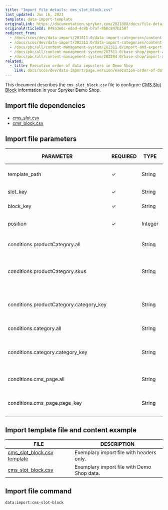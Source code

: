 ```yaml
---
title: "Import file details: cms_slot_block.csv"
last_updated: Jun 16, 2021
template: data-import-template
originalLink: https://documentation.spryker.com/2021080/docs/file-details-cms-slot-blockcsv
originalArticleId: 848a3e6c-edad-4c9b-b7af-0b0c847b258f
redirect_from:
  - /docs/scos/dev/data-import/201811.0/data-import-categories/content-management/file-details-cms-slot-block.csv.html
  - /docs/scos/dev/data-import/202311.0/data-import-categories/content-management/file-details-cms-slot-block.csv.html  
  - /docs/pbc/all/content-management-system/202311.0/import-and-export-data/file-details-cms-slot-block.csv.html  
  - /docs/pbc/all/content-management-system/202311.0/base-shop/import-and-export-data/file-details-cms-slot-block.csv.html  
  - /docs/pbc/all/content-management-system/202204.0/base-shop/import-and-export-data/import-file-details-cms-slot-block.csv.html
related:
  - title: Execution order of data importers in Demo Shop
    link: docs/scos/dev/data-import/page.version/execution-order-of-data-importers.html
---
```


This document describes the `cms_slot_block.csv` file to configure [CMS Slot Block](/docs/pbc/all/content-management-system/{{page.version}}/base-shop/cms-feature-overview/templates-and-slots-overview.html) information in your Spryker Demo Shop.

## Import file dependencies



* [cms_slot.csv](/docs/pbc/all/content-management-system/{{page.version}}/base-shop/import-and-export-data/import-file-details-cms-slot.csv.html)
* [cms_block.csv](/docs/pbc/all/content-management-system/{{page.version}}/base-shop/import-and-export-data/import-file-details-cms-block.csv.html)




## Import file parameters



| PARAMETER | REQUIRED | TYPE | REQUIREMENTS OR COMMENTS | DESCRIPTION |
| --- | --- | --- | --- | --- |
| template_path | &check; | String | Must be a valid path to a twig template. | Path to the Twig file template. |
| slot_key | &check; | String |  | Slot key identifier. |
| block_key | &check; | String |  |Block key identifier.  |
| position | &check; | Integer |  | Position of the block in the slot. |
| conditions.productCategory.all |  | String |  | Conditions for all product categories. |
| conditions.productCategory.skus |  | String |  | Conditions for product category and product SKUs. |
| conditions.productCategory.category_key |  | String |N/A | Conditions for product category and category key identifiers. |
| conditions.category.all |  | String |  | Conditions for all categories. |
| conditions.category.category_key |  | String |  |Conditions for categories and product category key identifiers.  |
| conditions.cms_page.all |  | String |  | Conditions for all CMS pages. |
| conditions.cms_page.page_key |  | String |  | Conditions for Page key identifiers and CMS pages. |




## Import template file and content example



| FILE | DESCRIPTION |
| --- | --- |
| [cms_slot_block.csv template](https://spryker.s3.eu-central-1.amazonaws.com/docs/Developer+Guide/Back-End/Data+Manipulation/Data+Ingestion/Data+Import/Data+Import+Categories/Content+Management/Template+cms_slot_block.csv) | Exemplary import file with headers only. |
| [cms_slot_block.csv](https://spryker.s3.eu-central-1.amazonaws.com/docs/Developer+Guide/Back-End/Data+Manipulation/Data+Ingestion/Data+Import/Data+Import+Categories/Content+Management/cms_slot_block.csv) | Exemplary import file with Demo Shop data. |


## Import file command

```bash
data:import:cms-slot-block
```

